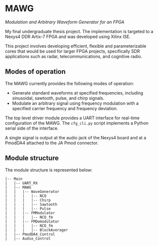 # MAWG

_Modulation and Arbitrary Waveform Generator for an FPGA_

My final undergraduate thesis project. The implementation is targeted to a Nexys4 DDR Artix-7 FPGA and was developed using Xilinx ISE.

This project involves developing efficient, flexible and parameterizable cores that would be used for larger FPGA projects, specifically SDR applications such as radar, telecommunications, and cognitive radio.


## Modes of operation

The MAWG currently provides the following modes of operation:

* Generate standard waveforms at specified frequencies, including sinusoidal, sawtooth, pulse, and chirp signals.
* Modulate an arbitrary signal using frequency modulation with a specified carrier frequency and frequency deviation.

The top level driver module provides a UART interface for real-time configuration of the MAWG. The `cfg_cli.py` script implements a Python serial side of the interface.

A single signal is output at the audio jack of the Nexys4 board and at a PmodDA4 attached to the JA Pmod connector.


## Module structure

The module structure is represented below:
```
|-- Main
|   |-- UART_RX
|   |-- MAWG
|   |   |-- WaveGenerator
|   |   |   |-- NCO
|   |   |   |-- Chirp
|   |   |   |-- Sawtooth
|   |   |   |-- Pulse
|   |   |-- FMModulator
|   |   |   |-- NCO_fm
|   |   |-- FMDemodulator
|   |   |   |-- NCO_fm
|   |   |   |-- BlockAverager
|   |-- PmodDA4_Control
|   |-- Audio_Control
```
